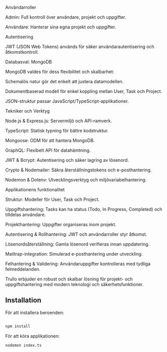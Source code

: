 Användarroller

Admin: Full kontroll över användare, projekt och uppgifter.

Användare: Hanterar sina egna projekt och uppgifter.

Autentisering

JWT (JSON Web Tokens) används för säker användarautentisering och åtkomstkontroll.

Databasval: MongoDB

MongoDB valdes för dess flexibilitet och skalbarhet:

Schemalös natur gör det enkelt att justera datamodellen.

Dokumentbaserad modell för enkel koppling mellan User, Task och Project.

JSON-struktur passar JavaScript/TypeScript-applikationer.

Tekniker och Verktyg

Node.js & Express.js: Servermiljö och API-ramverk.

TypeScript: Statisk typning för bättre kodstruktur.

Mongoose: ODM för att hantera MongoDB.

GraphQL: Flexibelt API för datahämtning.

JWT & Bcrypt: Autentisering och säker lagring av lösenord.

Crypto & Nodemailer: Säkra återställningstokens och e-posthantering.

Nodemon & Dotenv: Utvecklingsverktyg och miljövariabelhantering.

Applikationens funktionalitet

Struktur: Modeller för User, Task och Project.

Uppgiftshantering: Tasks kan ha status (Todo, In Progress, Completed) och tilldelas användare.

Projekthantering: Uppgifter organiseras inom projekt.

Autentisering & Rollhantering: JWT och användarroller styr åtkomst.

Lösenordsåterställning: Gamla lösenord verifieras innan uppdatering.

Mailtrap-integration: Simulerad e-posthantering under utveckling.

Felhantering & Validering: Användaruppgifter kontrolleras med tydliga felmeddelanden.

Trullo erbjuder en robust och skalbar lösning för projekt- och uppgiftshantering med modern teknologi och säkerhetsfunktioner.

## Installation

För att installera beroenden:

```bash

npm install
```

För att köra applikationen:

```bash
nodemon index.ts
```
